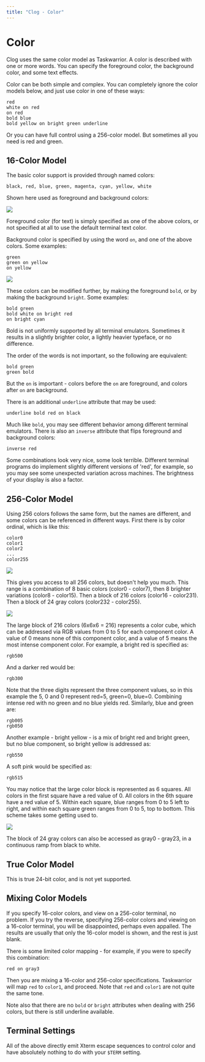 ```yaml
---
title: "Clog - Color"
---
```


# Color

Clog uses the same color model as Taskwarrior. A color iѕ described with one or
more words. You can specify the foreground color, the background color, and some
text effects.

Color can be both simple and complex. You can completely ignore the color models
below, and just use color in one of these ways:

    red
    white on red
    on red
    bold blue
    bold yellow on bright green underline

Or you can have full control using a 256-color model. But sometimes all you need
is red and green.

## 16-Color Model

The basic color support is provided through named colors:

    black, red, blue, green, magenta, cyan, yellow, white

Shown here used as foreground and background colors:

![](/docs/clog/images/color1.png)

Foreground color (for text) is simply specified as one of the above colors, or
not specified at all to use the default terminal text color.

Background color is specified by using the word `on`, and one of the above
colors. Some examples:

    green
    green on yellow
    on yellow

![](/docs/clog/images/color2.png)

These colors can be modified further, by making the foreground `bold`, or by
making the background `bright`. Some examples:

    bold green
    bold white on bright red
    on bright cyan

Bold is not uniformly supported by all terminal emulators. Sometimes it results
in a slightly brighter color, a lightly heavier typeface, or no difference.

The order of the words is not important, so the following are equivalent:

    bold green
    green bold

But the `on` is important - colors before the `on` are foreground, and colors
after `on` are background.

There is an additional `underline` attribute that may be used:

    underline bold red on black

Much like `bold`, you may see different behavior among different terminal
emulators. There is also an `inverse` attribute that flips foreground and
background colors:

    inverse red

Some combinations look very nice, some look terrible. Different terminal
programs do implement slightly different versions of \'red\', for example, so
you may see some unexpected variation across machines. The brightness of your
display is also a factor.

## 256-Color Model

Using 256 colors follows the same form, but the names are different, and some
colors can be referenced in different ways. First there is by color ordinal,
which is like this:

    color0
    color1
    color2
    ...
    color255

![](/docs/clog/images/color3.png)

This gives you access to all 256 colors, but doesn\'t help you much. This range
is a combination of 8 basic colors (color0 - color7), then 8 brighter variations
(color8 - color15). Then a block of 216 colors (color16 - color231). Then a
block of 24 gray colors (color232 - color255).

![](/docs/clog/images/color4.png)

The large block of 216 colors (6x6x6 = 216) represents a color cube, which can
be addressed via RGB values from 0 to 5 for each component color. A value of 0
means none of this component color, and a value of 5 means the most intense
component color. For example, a bright red is specified as:

    rgb500

And a darker red would be:

    rgb300

Note that the three digits represent the three component values, so in this
example the 5, 0 and 0 represent red=5, green=0, blue=0. Combining intense red
with no green and no blue yields red. Similarly, blue and green are:

    rgb005
    rgb050

Another example - bright yellow - is a mix of bright red and bright green, but
no blue component, so bright yellow is addressed as:

    rgb550

A soft pink would be specified as:

    rgb515

You may notice that the large color block is represented as 6 squares. All
colors in the first square have a red value of 0. All colors in the 6th square
have a red value of 5. Within each square, blue ranges from 0 to 5 left to
right, and within each square green ranges from 0 to 5, top to bottom. This
scheme takes some getting used to.

![](/docs/clog/images/color5.png)

The block of 24 gray colors can also be accessed as gray0 - gray23, in a
continuous ramp from black to white.

## True Color Model

This is true 24-bit color, and is not yet supported.

## Mixing Color Models

If you specify 16-color colors, and view on a 256-color terminal, no problem. If
you try the reverse, specifying 256-color colors and viewing on a 16-color
terminal, you will be disappointed, perhaps even appalled. The results are
usually that only the 16-color model is shown, and the rest is just blank.

There is some limited color mapping - for example, if you were to specify this
combination:

    red on gray3

Then you are mixing a 16-color and 256-color specifications. Taskwarrior will
map `red` to `color1`, and proceed. Note that `red` and `color1` are not quite
the same tone.

Note also that there are no `bold` or `bright` attributes when dealing with 256
colors, but there is still underline available.

## Terminal Settings

All of the above directly emit Xterm escape sequences to control color and have
absolutely nothing to do with your `$TERM` setting.
